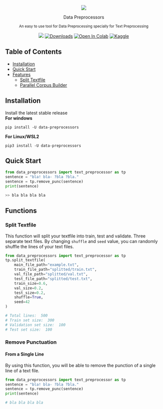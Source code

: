 <div align="center">
    
<img src="https://github.com/MusfiqDehan/data-preprocessors/raw/master/branding/logo.png">

<p>Data Preprocessors</p>

<sub>An easy to use tool for Data Preprocessing specially for Text Preprocessing</sub>

<!-- Badges -->

[![](https://img.shields.io/pypi/v/data-preprocessors.svg)](https://pypi.org/project/data-preprocessors/)
[![Downloads](https://img.shields.io/pypi/dm/data-preprocessors)](https://pepy.tech/project/data-preprocessors)
[![Open In Colab](https://colab.research.google.com/assets/colab-badge.svg)](https://colab.research.google.com/drive/1mJuRfIz__uS3xoFaBsFn5mkLE418RU19?usp=sharing)
[![Kaggle](https://kaggle.com/static/images/open-in-kaggle.svg)](https://kaggle.com/kernels/welcome?src=https://github.com/keras-team/keras-io/blob/master/examples/vision/ipynb/mnist_convnet.ipynb)

</div>

## **Table of Contents**

- [Installation](#installation)
- [Quick Start](#quick-start)
- [Features](#features)
    - [Split Textfile](#split-textfile)
    - [Parallel Corpus Builder](#parallel-corpus-builder)

    

## **Installation**
Install the latest stable release<br>
**For windows**<br>
```
pip install -U data-preprocessors
```

**For Linux/WSL2**<br>
```
pip3 install -U data-preprocessors
```

## **Quick Start**

```python
from data_preprocessors import text_preprocessor as tp
sentence = "bla! bla- ?bla ?bla."
sentence = tp.remove_punc(sentence)
print(sentence)

>> bla bla bla bla
```

## **Functions**

### Split Textfile

This function will split your textfile into train, test and validate. Three separate text files. By changing `shuffle` and `seed` value, you can randomly shuffle the lines of your text files.

```python
from data_preprocessors import text_preprocessor as tp
tp.split_textfile(
    main_file_path="example.txt",
    train_file_path="splitted/train.txt",
    val_file_path="splitted/val.txt",
    test_file_path="splitted/test.txt",
    train_size=0.6,
    val_size=0.2,
    test_size=0.2,
    shuffle=True,
    seed=42
)

# Total lines:  500
# Train set size:  300
# Validation set size:  100
# Test set size:  100
```


### Remove Punctuation

#### From a Single Line

By using this function, you will be able to remove the punction of a single line of a text file.

```python
from data_preprocessors import text_preprocessor as tp
sentence = "bla! bla- ?bla ?bla."
sentence = tp.remove_punc(sentence)
print(sentence)

# bla bla bla bla
```


